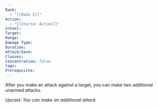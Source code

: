 ```yaml
---
Rank:
  - "[[Rank 2]]"
Action:
  - "[[Starter Action]]"
School: 
Target: 
Range: 
Damage Type: 
Duration: 
Attack/Save: 
Classes: 
Concentration: false
tags: 
Prerequisite:
---
```

After you make an attack against a target, you can make two additional unarmed attacks.

*Upcast: You can make an additional attack.*